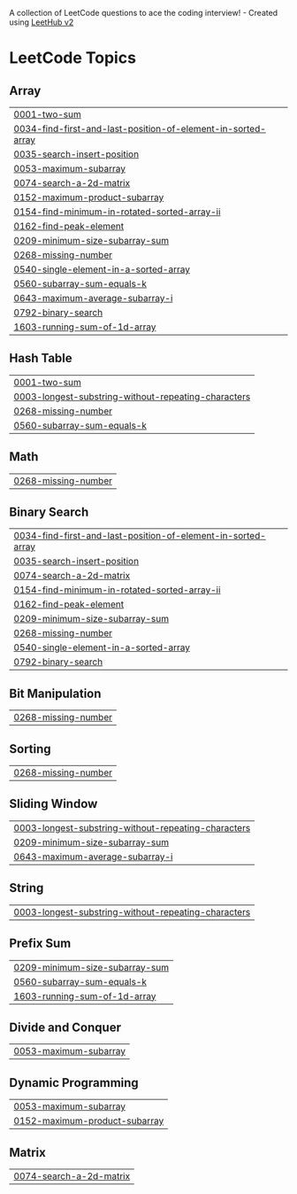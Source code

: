 A collection of LeetCode questions to ace the coding interview! - Created using [LeetHub v2](https://github.com/arunbhardwaj/LeetHub-2.0)
<!---LeetCode Topics Start-->
# LeetCode Topics
## Array
|  |
| ------- |
| [0001-two-sum](https://github.com/gokulmkg/30dayscoding/tree/master/0001-two-sum) |
| [0034-find-first-and-last-position-of-element-in-sorted-array](https://github.com/gokulmkg/30dayscoding/tree/master/0034-find-first-and-last-position-of-element-in-sorted-array) |
| [0035-search-insert-position](https://github.com/gokulmkg/30dayscoding/tree/master/0035-search-insert-position) |
| [0053-maximum-subarray](https://github.com/gokulmkg/30dayscoding/tree/master/0053-maximum-subarray) |
| [0074-search-a-2d-matrix](https://github.com/gokulmkg/30dayscoding/tree/master/0074-search-a-2d-matrix) |
| [0152-maximum-product-subarray](https://github.com/gokulmkg/30dayscoding/tree/master/0152-maximum-product-subarray) |
| [0154-find-minimum-in-rotated-sorted-array-ii](https://github.com/gokulmkg/30dayscoding/tree/master/0154-find-minimum-in-rotated-sorted-array-ii) |
| [0162-find-peak-element](https://github.com/gokulmkg/30dayscoding/tree/master/0162-find-peak-element) |
| [0209-minimum-size-subarray-sum](https://github.com/gokulmkg/30dayscoding/tree/master/0209-minimum-size-subarray-sum) |
| [0268-missing-number](https://github.com/gokulmkg/30dayscoding/tree/master/0268-missing-number) |
| [0540-single-element-in-a-sorted-array](https://github.com/gokulmkg/30dayscoding/tree/master/0540-single-element-in-a-sorted-array) |
| [0560-subarray-sum-equals-k](https://github.com/gokulmkg/30dayscoding/tree/master/0560-subarray-sum-equals-k) |
| [0643-maximum-average-subarray-i](https://github.com/gokulmkg/30dayscoding/tree/master/0643-maximum-average-subarray-i) |
| [0792-binary-search](https://github.com/gokulmkg/30dayscoding/tree/master/0792-binary-search) |
| [1603-running-sum-of-1d-array](https://github.com/gokulmkg/30dayscoding/tree/master/1603-running-sum-of-1d-array) |
## Hash Table
|  |
| ------- |
| [0001-two-sum](https://github.com/gokulmkg/30dayscoding/tree/master/0001-two-sum) |
| [0003-longest-substring-without-repeating-characters](https://github.com/gokulmkg/30dayscoding/tree/master/0003-longest-substring-without-repeating-characters) |
| [0268-missing-number](https://github.com/gokulmkg/30dayscoding/tree/master/0268-missing-number) |
| [0560-subarray-sum-equals-k](https://github.com/gokulmkg/30dayscoding/tree/master/0560-subarray-sum-equals-k) |
## Math
|  |
| ------- |
| [0268-missing-number](https://github.com/gokulmkg/30dayscoding/tree/master/0268-missing-number) |
## Binary Search
|  |
| ------- |
| [0034-find-first-and-last-position-of-element-in-sorted-array](https://github.com/gokulmkg/30dayscoding/tree/master/0034-find-first-and-last-position-of-element-in-sorted-array) |
| [0035-search-insert-position](https://github.com/gokulmkg/30dayscoding/tree/master/0035-search-insert-position) |
| [0074-search-a-2d-matrix](https://github.com/gokulmkg/30dayscoding/tree/master/0074-search-a-2d-matrix) |
| [0154-find-minimum-in-rotated-sorted-array-ii](https://github.com/gokulmkg/30dayscoding/tree/master/0154-find-minimum-in-rotated-sorted-array-ii) |
| [0162-find-peak-element](https://github.com/gokulmkg/30dayscoding/tree/master/0162-find-peak-element) |
| [0209-minimum-size-subarray-sum](https://github.com/gokulmkg/30dayscoding/tree/master/0209-minimum-size-subarray-sum) |
| [0268-missing-number](https://github.com/gokulmkg/30dayscoding/tree/master/0268-missing-number) |
| [0540-single-element-in-a-sorted-array](https://github.com/gokulmkg/30dayscoding/tree/master/0540-single-element-in-a-sorted-array) |
| [0792-binary-search](https://github.com/gokulmkg/30dayscoding/tree/master/0792-binary-search) |
## Bit Manipulation
|  |
| ------- |
| [0268-missing-number](https://github.com/gokulmkg/30dayscoding/tree/master/0268-missing-number) |
## Sorting
|  |
| ------- |
| [0268-missing-number](https://github.com/gokulmkg/30dayscoding/tree/master/0268-missing-number) |
## Sliding Window
|  |
| ------- |
| [0003-longest-substring-without-repeating-characters](https://github.com/gokulmkg/30dayscoding/tree/master/0003-longest-substring-without-repeating-characters) |
| [0209-minimum-size-subarray-sum](https://github.com/gokulmkg/30dayscoding/tree/master/0209-minimum-size-subarray-sum) |
| [0643-maximum-average-subarray-i](https://github.com/gokulmkg/30dayscoding/tree/master/0643-maximum-average-subarray-i) |
## String
|  |
| ------- |
| [0003-longest-substring-without-repeating-characters](https://github.com/gokulmkg/30dayscoding/tree/master/0003-longest-substring-without-repeating-characters) |
## Prefix Sum
|  |
| ------- |
| [0209-minimum-size-subarray-sum](https://github.com/gokulmkg/30dayscoding/tree/master/0209-minimum-size-subarray-sum) |
| [0560-subarray-sum-equals-k](https://github.com/gokulmkg/30dayscoding/tree/master/0560-subarray-sum-equals-k) |
| [1603-running-sum-of-1d-array](https://github.com/gokulmkg/30dayscoding/tree/master/1603-running-sum-of-1d-array) |
## Divide and Conquer
|  |
| ------- |
| [0053-maximum-subarray](https://github.com/gokulmkg/30dayscoding/tree/master/0053-maximum-subarray) |
## Dynamic Programming
|  |
| ------- |
| [0053-maximum-subarray](https://github.com/gokulmkg/30dayscoding/tree/master/0053-maximum-subarray) |
| [0152-maximum-product-subarray](https://github.com/gokulmkg/30dayscoding/tree/master/0152-maximum-product-subarray) |
## Matrix
|  |
| ------- |
| [0074-search-a-2d-matrix](https://github.com/gokulmkg/30dayscoding/tree/master/0074-search-a-2d-matrix) |
<!---LeetCode Topics End-->
